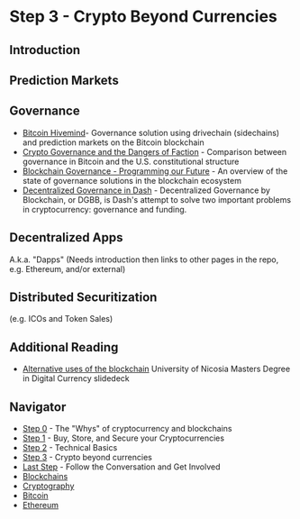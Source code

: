 # Step 3 - Crypto Beyond Currencies

## Introduction

## Prediction Markets

## Governance
- [Bitcoin Hivemind](http://bitcoinhivemind.com/)- Governance solution using drivechain (sidechains) and prediction markets on the Bitcoin blockchain
- [Crypto Governance and the Dangers of Faction](https://medium.com/@BuckPerley/crypto-governance-f1318affbbe0) - Comparison between governance in Bitcoin and the U.S. constitutional structure
- [Blockchain Governance - Programming our Future](https://medium.com/@FEhrsam/blockchain-governance-programming-our-future-c3bfe30f2d74) - An overview of the state of governance solutions in the blockchain ecosystem
- [Decentralized Governance in Dash](https://www.dash.org/governance/) - Decentralized Governance by Blockchain, or DGBB, is Dash's attempt to solve two important problems in cryptocurrency: governance and funding.

## Decentralized Apps
A.k.a. "Dapps"
(Needs introduction then links to other pages in the repo, e.g. Ethereum, and/or external)

## Distributed Securitization
(e.g. ICOs and Token Sales)

## Additional Reading
- [Alternative uses of the blockchain](https://drive.google.com/open?id=1sGBDc_b81L7dhW2A5lD03nri0d9_4eZK) University of Nicosia Masters Degree in Digital Currency slidedeck

## Navigator
- [Step 0](./step0.md) - The "Whys" of cryptocurrency and blockchains
- [Step 1](./step1.md) - Buy, Store, and Secure your Cryptocurrencies
- [Step 2](./step2.md) - Technical Basics
- [Step 3](./step3.md) - Crypto beyond currencies
- [Last Step](./last-step.md) - Follow the Conversation and Get Involved
- [Blockchains](./blockchains/blockchains.md)
- [Cryptography](./cryptography/introduction.md)
- [Bitcoin](./bitcoin/bitcoin.md)
- [Ethereum](./ethereum/ethereum.md)
